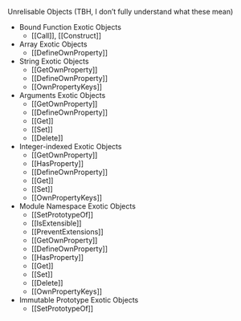 Unrelisable Objects (TBH, I don’t fully understand what these mean)



*   Bound Function Exotic Objects
    *   [[Call]], [[Construct]]
*   Array Exotic Objects
    *   [[DefineOwnProperty]]
*   String Exotic Objects
    *   [[GetOwnProperty]]
    *   [[DefineOwnProperty]]
    *   [[OwnPropertyKeys]]
*   Arguments Exotic Objects
    *   [[GetOwnProperty]]
    *   [[DefineOwnProperty]]
    *   [[Get]]
    *   [[Set]]
    *   [[Delete]]
*   Integer-indexed Exotic Objects
    *   [[GetOwnProperty]]
    *   [[HasProperty]]
    *   [[DefineOwnProperty]]
    *   [[Get]]
    *   [[Set]]
    *   [[OwnPropertyKeys]]
*   Module Namespace Exotic Objects
    *   [[SetPrototypeOf]]
    *   [[IsExtensible]]
    *   [[PreventExtensions]]
    *   [[GetOwnProperty]]
    *   [[DefineOwnProperty]]
    *   [[HasProperty]]
    *   [[Get]]
    *   [[Set]]
    *   [[Delete]]
    *   [[OwnPropertyKeys]]
*   Immutable Prototype Exotic Objects
    *   [[SetPrototypeOf]]
